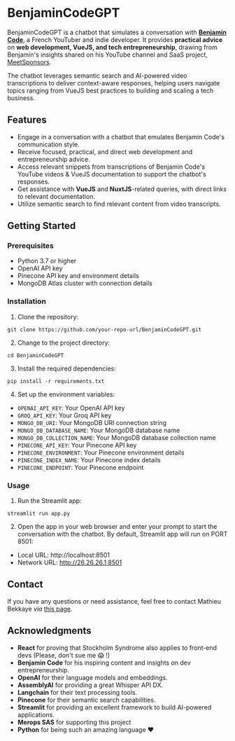 # BenjaminCodeGPT

BenjaminCodeGPT is a chatbot that simulates a conversation with [**Benjamin Code**](https://www.youtube.com/channel/UCLOAPb7ATQUs_nDs9ViLcMw), a French YouTuber and indie developer. It provides **practical advice** on **web development, VueJS, and tech entrepreneurship**, drawing from Benjamin's insights shared on his YouTube channel and SaaS project, [MeetSponsors](https://meetsponsors.com/).

The chatbot leverages semantic search and AI-powered video transcriptions to deliver context-aware responses, helping users navigate topics ranging from VueJS best practices to building and scaling a tech business.

## Features

- Engage in a conversation with a chatbot that emulates Benjamin Code's communication style.
- Receive focused, practical, and direct web development and entrepreneurship advice.
- Access relevant snippets from transcriptions of Benjamin Code's YouTube videos & VueJS documentation to support the chatbot's responses.
- Get assistance with **VueJS** and **NuxtJS**-related queries, with direct links to relevant documentation.
- Utilize semantic search to find relevant content from video transcripts.

## Getting Started

### Prerequisites

- Python 3.7 or higher
- OpenAI API key
- Pinecone API key and environment details
- MongoDB Atlas cluster with connection details

### Installation

1. Clone the repository:
```
git clone https://github.com/your-repo-url/BenjaminCodeGPT.git
```
2. Change to the project directory:
```
cd BenjaminCodeGPT
```
3. Install the required dependencies:
```
pip install -r requirements.txt
```
4. Set up the environment variables:
- `OPENAI_API_KEY`: Your OpenAI API key
- `GROQ_API_KEY`: Your Groq API key
- `MONGO_DB_URI`: Your MongoDB URI connection string
- `MONGO_DB_DATABASE_NAME`: Your MongoDB database name
- `MONGO_DB_COLLECTION_NAME`: Your MongoDB database collection name
- `PINECONE_API_KEY`: Your Pinecone API key
- `PINECONE_ENVIRONMENT`: Your Pinecone environment details
- `PINECONE_INDEX_NAME`: Your Pinecone index details
- `PINECONE_ENDPOINT`: Your Pinecone endpoint


### Usage

1. Run the Streamlit app:
```
streamlit run app.py
```
2. Open the app in your web browser and enter your prompt to start the conversation with the chatbot. By default, Streamlit app will run on PORT 8501: 
- Local URL: http://localhost:8501
- Network URL: http://26.26.26.1:8501


## Contact

If you have any questions or need assistance, feel free to contact Mathieu Bekkaye *via* [this page](https://many.bio/mathieubk).


## Acknowledgments

- **React** for proving that Stockholm Syndrome also applies to front-end devs (Please, don't sue me 😱 !)
- **Benjamin Code** for his inspiring content and insights on dev entrepreneurship.
- **OpenAI** for their language models and embeddings.
- **AssemblyAI** for providing a great Whisper API DX.
- **Langchain** for their text processing tools.
- **Pinecone** for their semantic search capabilities.
- **Streamlit** for providing an excellent framework to build AI-powered applications.
- **Merops SAS** for supporting this project
- **Python** for being such an amazing language ❤️
